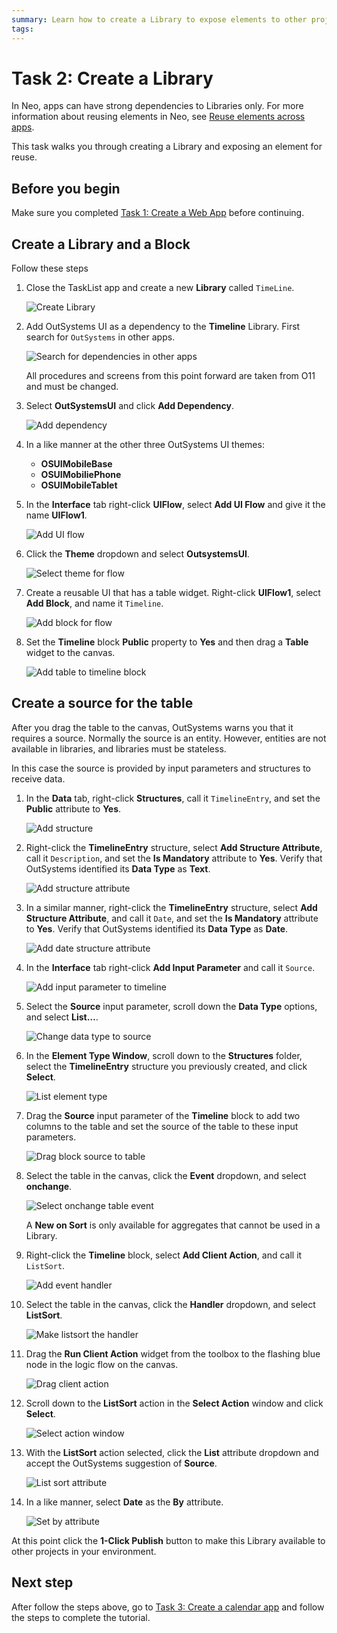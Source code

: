 ```yaml
---
summary: Learn how to create a Library to expose elements to other projects. 
tags: 
---
```

# Task 2: Create a Library

In Neo, apps can have strong dependencies to Libraries only. <!--Libraries are versioned and projects reuse elements from a specific Library version. -->For more information about reusing elements in Neo, see [Reuse elements across apps](reuse-elements.md).

This task walks you through creating a Library and exposing an element for reuse.

## Before you begin

Make sure you completed [Task 1: Create a Web App](tutorial-1-create-web-app.md) before continuing.

## Create a Library and a Block

Follow these steps

1. Close the TaskList app and create a new **Library** called `TimeLine`.

    ![Create Library](images/create-library.png "Create library") 

1. Add OutSystems UI as a dependency to the **Timeline** Library. First search for `OutSystems` in other apps.

    ![Search for dependencies in other apps](images/search-for-dependencies-in-other-apps.png "Search for dependencies in other apps") 

    <div class="info" markdown="1">

    All procedures and screens from this point forward are taken from O11 and must be changed. 

    </div>
    
1. Select **OutSystemsUI** and click **Add Dependency**.

    ![Add dependency](images/add-dependency.png "Add dependency") 

1. In a like manner at the other three OutSystems UI themes:
    * **OSUIMobileBase**
    * **OSUIMobiliePhone**
    * **OSUIMobileTablet**

1. In the **Interface** tab right-click **UIFlow**, select **Add UI Flow** and give it the name **UIFlow1**. 

    ![Add UI flow](images/add-ui-flow.png "Add UI flow") 

1. Click the **Theme** dropdown and select **OutsystemsUI**.

    ![Select theme for flow](images/select-theme-for-flow.png "Select theme for flow") 

1. Create a reusable UI that has a table widget. Right-click **UIFlow1**, select **Add Block**, and name it `Timeline`.

    ![Add block for flow](images/add-block-to-uiflow.png "Add block for flow") 

1. Set the **Timeline** block **Public** property to **Yes** and then drag a **Table** widget to the canvas.  

    ![Add table to timeline block](images/add-table-to-timeline-block.png "Add table to timeline block") 

## Create a source for the table

After you drag the table to the canvas, OutSystems warns you that it requires a source. Normally the source is an entity. However, entities are not available in libraries, and libraries must be stateless.

In this case the source is provided by input parameters and structures to receive data.

1. In the **Data** tab, right-click **Structures**, call it `TimelineEntry`, and set the **Public** attribute to **Yes**. 

    ![Add structure](images/add-structure.png "Add structure") 

1. Right-click the **TimelineEntry** structure, select **Add Structure Attribute**, call it `Description`, and set the **Is Mandatory** attribute to **Yes**. Verify that OutSystems identified its **Data Type** as **Text**.

    ![Add structure attribute](images/add-structure-attribute.png "Add structure attribute") 

1. In a similar manner, right-click the **TimelineEntry** structure, select **Add Structure Attribute**, and call it `Date`, and set the **Is Mandatory** attribute to **Yes**. Verify that OutSystems identified its **Data Type** as **Date**.

    ![Add date structure attribute](images/add-date-structure-attribute.png "Add date structure attribute") 

1. In the **Interface** tab right-click **Add Input Parameter** and call it `Source`.

    ![Add input parameter to timeline](images/add-input-paramter-to-timeline.png "Add input parameter to timeline") 

1. Select the **Source** input parameter, scroll down the **Data Type** options, and select **List…**.

    ![Change data type to source](images/change-data-type-to-list.png "Change data type to source") 

1. In the **Element Type Window**, scroll down to the **Structures** folder, select the **TimelineEntry** structure you previously created, and click **Select**.

    ![List element type](images/list-element-type-window.png "List element type") 

1. Drag the **Source** input parameter of the **Timeline** block to add two columns to the table and set the source of the table to these input parameters.

    ![Drag block source to table](images/drag-block-source-to-table.png "Drag block source to table") 

1. Select the table in the canvas, click the **Event** dropdown, and select **onchange**.

    ![Select onchange table event](images/select-onchange-table-event.png "Select onchange table event")  


    <div class="info" markdown="1">

    A **New on Sort** is only available for aggregates that cannot be used in a Library.

    </div>


1. Right-click the **Timeline** block, select **Add Client Action**,  and call it `ListSort`.

    ![Add event handler](images/add-event-handler.png "Add event handler") 

1. Select the table in the canvas, click the **Handler** dropdown, and select **ListSort**.

    ![Make listsort the handler](images/make-listsort-the-handler.png "Make listsort the handler")  

1. Drag the **Run Client Action** widget from the toolbox to the flashing blue node in the logic flow on the canvas.

    ![Drag client action](images/drag-client-action.png "Drag client action") 

1. Scroll down to the **ListSort** action in the **Select Action** window and click **Select**.

    ![Select action window](images/select-action-window.png "Select action window") 

1. With the **ListSort** action selected, click the **List** attribute dropdown and accept the OutSystems suggestion of **Source**.

    ![List sort attribute](images/list-sort-attribute.png "List sort attribute") 

1. In a like manner, select **Date** as the **By** attribute.

    ![Set by attribute](images/set-by-attribute.png "Set by attribute") 

At this point click the **1-Click Publish** button to make this Library available to other projects in your environment.

## Next step

After follow the steps above, go to [Task 3: Create a calendar app](tutorial-3-create-calendar.md) and follow the steps to complete the tutorial.
